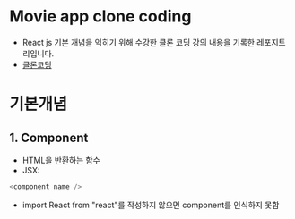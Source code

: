 # Movie app clone coding

- React js 기본 개념을 익히기 위해 수강한 클론 코딩 강의 내용을 기록한 레포지토리입니다.
- [클론코딩](https://nomadcoders.co/react-fundamentals)

# 기본개념

## 1. Component

- HTML을 반환하는 함수
- JSX:

```javascript
<component name />
```

- import React from "react"를 작성하지 않으면 component를 인식하지 못함
